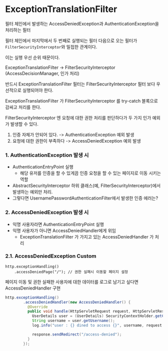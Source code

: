 # ExceptionTranslationFilter

필터 체인에서 발생하는 AccessDeniedException과 AuthenticationException을 처리하는 필터

필터 체인에서 마지막에서 두 번째로 실행되는 필터
다음으로 오는 필터가 `FilterSecurityInterceptor`와 밀접한 관계이다.

이는 실행 우선 순위 때문이다.

ExceptionTranslationFilter -> FilterSecurityInterceptor (AccessDecisionManager, 인가 처리)

반드시 ExceptionTranslationFilter 필터는 FilterSecurityInterceptor 필터 보다 우선적으로 실행되어야 한다.

ExceptionTranslationFilter 가 FilterSecurityInterceptor 를 try-catch 블록으로 감싸고 처리를 한다. 

FilterSecurityInterceptor 엔 요청에 대한 권한 처리를 판단하다가 두 가지 인가 예외가 발생할 수 있다.

1. 인증 자체가 안되어 있다. -> AuthenticationException 예외 발생
2. 요청에 대한 권한이 부족하다 -> AccessDeniedException 예외 발생

### 1. AuthenticationException 발생 시

- AuthenticationEntryPoint 실행
  - 해당 유저를 인증을 할 수 있게끔 인증 요청을 할 수 있는 페이지로 이동 시키는 역할
- AbstractSecurityInterceptor 하위 클래스(예, FilterSecurityInterceptor)에서 발생하는 예외만 처리.
- 그렇다면 UsernamePasswordAuthenticationFilter에서 발생한 인증 에러는?

### 2. AccessDeniedException 발생 시

- 익명 사용자라면 AuthenticationEntryPoint 실행
- 익명 사용자가 아니면 AccessDeniedHandler에게 위임
  - ExceptionTranslationFilter 가 가지고 있는 AccessDeniedHandler 가 처리


### 2.1. AccessDeniedException Custom

```text
http.exceptionHandling()
    .accessDeniedPage("/"); // 권한 실패시 이동할 페이지 설정
```

페이지 이동 및 권한 실패한 사용자에 대한 데이터를 로그로 남기고 싶다면 AccessDeniedHandler 구현

```java
http.exceptionHandling()
        .accessDeniedHandler(new AccessDeniedHandler() {
          @Override
          public void handle(HttpServletRequest request, HttpServletResponse response, AccessDeniedException accessDeniedException) throws IOException, ServletException {
            UserDetails user = (UserDetails) SecurityContextHolder.getContext().getAuthentication().getPrincipal();
            String username = user.getUsername();
            log.info("user : {} dined to access {}", username, request.getRequestURI());

            response.sendRedirect("/access-denied");
          }
        });
```
